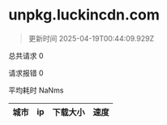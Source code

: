 
  # unpkg.luckincdn.com

  > 更新时间 2025-04-19T00:44:09.929Z
  
  总共请求 0

  请求报错 0

  平均耗时 NaNms

|城市|ip|下载大小|速度|
|-----|----------|---|---|

  